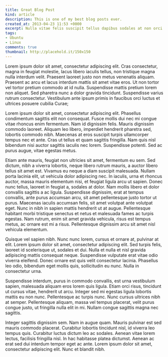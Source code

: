 ```yaml
--- 
title: Great Blog Post
kind: article
description: This is one of my best blog posts ever.
created_at: 2013-04-23 11:53 +0000
excerpt: Nulla vitae felis suscipit tellus dapibus sodales at non orci. Sed at dui eget eros vulputate vestibulum vel ut dui. In hac habitasse platea dictumst. In elementum laoreet arcu in blandit.
tags: 
- Ubuntu
- Linux
comments: true
thumbnail: http://placehold.it/150x150
---
```

Lorem ipsum dolor sit amet, consectetur adipiscing elit. Cras consectetur, magna in feugiat molestie, lacus libero iaculis tellus, non tristique magna nulla interdum velit. Praesent laoreet justo non metus venenatis aliquam. Praesent ac arcu et lacus interdum mattis sit amet vitae eros. Ut non tortor vel tortor pretium commodo at id nulla. Suspendisse mattis pretium lorem non aliquet. Sed pharetra nunc a dolor gravida tincidunt. Suspendisse varius rutrum consectetur. Vestibulum ante ipsum primis in faucibus orci luctus et ultrices posuere cubilia Curae;

Lorem ipsum dolor sit amet, consectetur adipiscing elit. Phasellus condimentum sagittis elit non consequat. Fusce mollis dui nec mi congue vitae rhoncus enim fermentum. Nam id dignissim felis. Mauris dignissim commodo laoreet. Aliquam leo libero, imperdiet hendrerit pharetra sed, lobortis commodo nibh. Maecenas at eros suscipit turpis ullamcorper tempus nec et ante. Cras ut tellus et quam sagittis fringilla. Nam quis nisl bibendum nisi auctor sagittis iaculis nec lorem. Suspendisse potenti. Sed ac purus augue, vitae egestas metus.

Etiam ante mauris, feugiat non ultricies sit amet, fermentum eu sem. Sed dictum, nibh a viverra lobortis, neque libero rutrum mauris, a auctor libero tellus sit amet est. Vivamus eu neque a diam suscipit malesuada. Nullam porta lacinia elit, ut vehicula dolor adipiscing nec. In iaculis, urna et rhoncus auctor, massa mauris elementum nisi, et feugiat ligula arcu ut sapien. Donec nunc tellus, laoreet in feugiat a, sodales at dolor. Nam mollis libero et dolor convallis sagittis a ac ligula. Suspendisse dignissim, erat at tempus convallis, ante purus accumsan arcu, sit amet pellentesque justo tortor ut purus. Maecenas iaculis accumsan felis, sit amet volutpat ante volutpat eget. Nunc in nibh in sapien mattis hendrerit ut at augue. Pellentesque habitant morbi tristique senectus et netus et malesuada fames ac turpis egestas. Nam rutrum, enim sit amet gravida vehicula, risus est tempus metus, ac ornare est mi a risus. Pellentesque dignissim arcu sit amet nisl vehicula elementum.

Quisque vel sapien nibh. Nunc nunc lorem, cursus et ornare at, pulvinar at elit. Lorem ipsum dolor sit amet, consectetur adipiscing elit. Sed turpis felis, laoreet id scelerisque ut, sodales et dui. Nulla et nulla et nisl gravida adipiscing mattis consequat neque. Suspendisse vulputate erat vitae odio viverra eleifend. Donec ornare est quis velit consectetur lacinia. Phasellus leo odio, bibendum eget mollis quis, sollicitudin eu nunc. Nulla in consectetur urna.

Suspendisse interdum, purus in commodo convallis, est urna vestibulum sapien, malesuada aliquam eros lorem quis ligula. Etiam orci risus, tincidunt ut cursus vitae, hendrerit ut arcu. Integer sed mi egestas ligula lobortis mattis eu non nunc. Pellentesque ac turpis nunc. Nunc cursus ultrices nibh at semper. Pellentesque aliquam, massa vel tempus placerat, velit purus congue justo, ut fringilla nulla elit in mi. Nullam congue sagittis magna nec sagittis.

Integer sagittis dignissim sem. Nam in augue quam. Mauris pulvinar est sed mauris commodo placerat. Curabitur lobortis tincidunt nisl, id viverra leo tempus quis. Curabitur luctus dictum leo ac sodales. Aenean vitae lorem lectus, facilisis fringilla nisl. In hac habitasse platea dictumst. Aenean ac erat sed dui interdum tempor eget ac ante. Lorem ipsum dolor sit amet, consectetur adipiscing elit. Nunc et blandit nibh.
